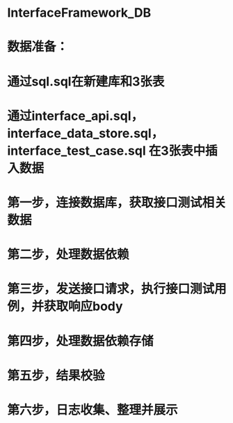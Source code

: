 # InterfaceFramework_DB
# 数据准备：
# 通过sql.sql在新建库和3张表
# 通过interface_api.sql，interface_data_store.sql， interface_test_case.sql 在3张表中插入数据
# 第一步，连接数据库，获取接口测试相关数据
# 第二步，处理数据依赖
# 第三步，发送接口请求，执行接口测试用例，并获取响应body
# 第四步，处理数据依赖存储
# 第五步，结果校验
# 第六步，日志收集、整理并展示
